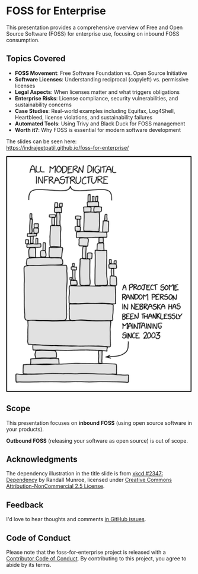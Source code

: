 # FOSS for Enterprise

This presentation provides a comprehensive overview of Free and Open Source Software (FOSS) for enterprise use, focusing on inbound FOSS consumption.

## Topics Covered

- **FOSS Movement**: Free Software Foundation vs. Open Source Initiative
- **Software Licenses**: Understanding reciprocal (copyleft) vs. permissive licenses
- **Legal Aspects**: When licenses matter and what triggers obligations
- **Enterprise Risks**: License compliance, security vulnerabilities, and sustainability concerns
- **Case Studies**: Real-world examples including Equifax, Log4Shell, Heartbleed, license violations, and sustainability failures
- **Automated Tools**: Using Trivy and Black Duck for FOSS management
- **Worth it?**: Why FOSS is essential for modern software development

The slides can be seen here:<br>
<https://indrajeetpatil.github.io/foss-for-enterprise/>

<a href="https://indrajeetpatil.github.io/foss-for-enterprise/" target="_blank">
<img src="media/dependency.png" alt="FOSS for Enterprise - Dependency" width="500"/>
</a>

## Scope

This presentation focuses on **inbound FOSS** (using open source software in your products).

**Outbound FOSS** (releasing your software as open source) is out of scope.

## Acknowledgments

The dependency illustration in the title slide is from [xkcd #2347: Dependency](https://xkcd.com/2347/) by Randall Munroe, licensed under [Creative Commons Attribution-NonCommercial 2.5 License](https://creativecommons.org/licenses/by-nc/2.5/).

## Feedback

I'd love to hear thoughts and comments [in GitHub issues](https://github.com/IndrajeetPatil/foss-for-enterprise/issues).

## Code of Conduct

Please note that the foss-for-enterprise project is released with a [Contributor Code of Conduct](https://contributor-covenant.org/version/2/1/CODE_OF_CONDUCT.html). By contributing to this project, you agree to abide by its terms.
